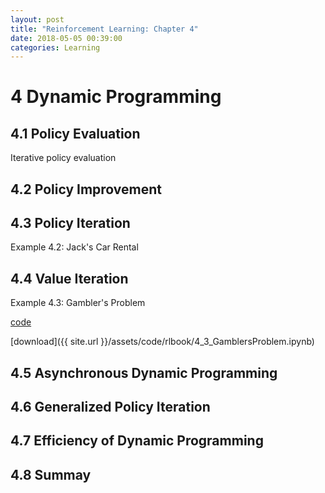 ```yaml
---
layout: post
title: "Reinforcement Learning: Chapter 4"
date: 2018-05-05 00:39:00
categories: Learning
---
```


# 4 Dynamic Programming

## 4.1 Policy Evaluation

Iterative policy evaluation

## 4.2 Policy Improvement

## 4.3 Policy Iteration

Example 4.2: Jack's Car Rental

## 4.4 Value Iteration

Example 4.3: Gambler's Problem

[code](https://github.com/FiveEyes/FiveEyes.github.io/blob/master/assets/code/rlbook/4_3_GamblersProblem.ipynb)

[download]({{ site.url }}/assets/code/rlbook/4_3_GamblersProblem.ipynb)

## 4.5 Asynchronous Dynamic Programming

## 4.6 Generalized Policy Iteration

## 4.7 Efficiency of Dynamic Programming

## 4.8 Summay
